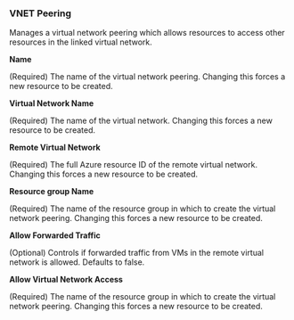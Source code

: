 
### VNET Peering


Manages a virtual network peering which allows resources to access other resources in the linked virtual network.

**Name**

(Required) The name of the virtual network peering. Changing this forces a new resource to be created.

**Virtual Network Name**

 (Required) The name of the virtual network. Changing this forces a new resource to be created.

**Remote Virtual Network**

(Required) The full Azure resource ID of the remote virtual network. Changing this forces a new resource to be created.

**Resource group Name**

(Required) The name of the resource group in which to create the virtual network peering. Changing this forces a new resource to be created.

**Allow Forwarded Traffic**

(Optional) Controls if forwarded traffic from VMs in the remote virtual network is allowed. Defaults to false.

**Allow Virtual Network Access**

(Required) The name of the resource group in which to create the virtual network peering. Changing this forces a new resource to be created.